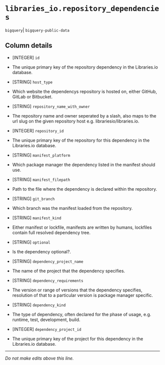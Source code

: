 # `libraries_io.repository_dependencies`
`bigquery`| `bigquery-public-data`

## Column details
* [INTEGER]   `id`
 - The unique primary key of the repository dependency in the Libraries.io database.
* [STRING]    `host_type`
 - Which website the dependencys repository is hosted on, either GitHub, GitLab or Bitbucket.
* [STRING]    `repository_name_with_owner`
 - The repository name and owner seperated by a slash, also maps to the url slug on the given repository host e.g. librariesio/libraries.io.
* [INTEGER]   `repository_id`
 - The unique primary key of the repository for this dependency in the Libraries.io database.
* [STRING]    `manifest_platform`
 - Which package manager the dependency listed in the manifest should use.
* [STRING]    `manifest_filepath`
 - Path to the file where the dependency is declared within the repository.
* [STRING]    `git_branch`
 - Which branch was the manifest loaded from the repository.
* [STRING]    `manifest_kind`
 - Either manifest or lockfile, manifests are written by humans, lockfiles contain full resolved dependency tree.
* [STRING]    `optional`
 - Is the dependency optional?.
* [STRING]    `dependency_project_name`
 - The name of the project that the dependency specifies.
* [STRING]    `dependency_requirements`
 - The version or range of versions that the dependency specifies, resolution of that to a particular version is package manager specific.
* [STRING]    `dependency_kind`
 - The type of dependency, often declared for the phase of usage, e.g. runtime, test, development, build.
* [INTEGER]   `dependency_project_id`
 - The unique primary key of the project for this dependency in the Libraries.io database.

-------------------------------------------------------------------------------
*Do not make edits above this line.*
